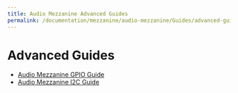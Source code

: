 ```yaml
---
title: Audio Mezzanine Advanced Guides
permalink: /documentation/mezzanine/audio-mezzanine/Guides/advanced-guides/
---
```

# Advanced Guides

* [Audio Mezzanine GPIO Guide](/documentation/mezzanine/audio-mezzanine/Guides/advanced-guides/gpio-guide/)
* [Audio Mezzanine I2C Guide](/documentation/mezzanine/audio-mezzanine/Guides/advanced-guides/i2c-guide/)

